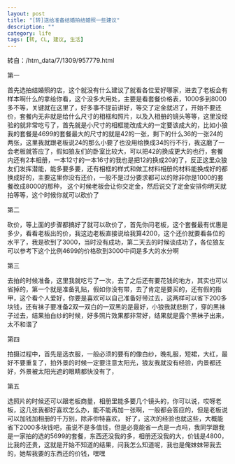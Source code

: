 ```yaml
---
layout: post
title: "[转]送给准备结婚拍结婚照一些建议"
description: ""
category: life
tags: [转, CL, 建议, 生活]
---
```



转自：/htm_data/7/1309/957779.html

第一

首先选拍结婚照的店，这个就没有什么建议了就看各位爱好哪家，进去了老板会有样本啊什么的拿给你看，这个没多大用处，主要是看套餐价格表，1000多到8000多不等，关键就在这里了，好多事不提前讲好，等交了定金就迟了，开始不要还价，套餐内无非就是给什么尺寸的相框和照片，以及入相册的镜头等等，这里没经验的就非常吃亏了，首先就是小尺寸的相框能改成大的一定要该成大的，比如小狼我的套餐是4699的套餐最大的尺寸的就是42的一张，剩下的什么36的一张24的两张，这里我就跟老板说24的那么小要了也没用给换成34的行不行，我这磨了一会老板就答应了，假如狼友们的卧室比较大，可以把42的换成更大的也行，套餐内还有2本相册，一本12寸的一本16寸的我也是把12的换成20的了，反正这里众狼友们发挥潜能，能多要多要，还有相框的样式和做工材料相册的材料能换成好的都换成好的，主要这里你没有还价，一般不是过分要求都可以的除非你是1000的套餐改成8000的那种，
这个时候老板会让你交定金，然后说交了定金安排你明天就拍等等，这个时候你就可以砍价了

第二

砍价，等上面的步骤都搞好了就可以砍价了，首先你问老板，这个套餐最有优惠是多少，看看老板出的价，我这边老板直接说给我算4200，这个还价就要看各位的水平了，我是砍到了3000，当时没有成功，第二天去的时候谈成功了，各位狼友可以参考下这个比例4699的价格砍到3000中间是多大的水分啊

第三

去拍的时候准备，这里我就吃亏了一次，去了之后还有要花钱的地方，其实也可以省掉的，第一个就是准备乳贴，假如你没有带，去了肯定是要买的，还有假的指甲，这个看个人爱好，你要是喜欢可以自己准备好带过去，这两样可以省下200多块钱，还有袜子要准备2双一双白的一双黑的是最好，小狼我就悲剧了，穿的黑袜子过去，结果拍白纱的时候，好多照片效果都非常好，结果就是露个黑袜子出来，太不和谐了

第四

拍摄过程中，首先是选衣服，一般必须的要有的像白纱，晚礼服，短裙，大红，最好不要重复了，拍外景的时候一定要注意太阳光，狼友我就没有经验，内景都还好，外景被太阳光遮的眼睛都快没有了，

第五

选照片的时候还可以跟老板商量，相册里能多要几个镜头的，你可以说，哎呀老板，这几张我都好喜欢怎么办，能不能再加一张啊，一般都会答应的，但是老板说可以加钱加相册的千万别，除非你特喜欢，
好了，这次的经验也就这些，大概能省下2000多块钱吧，虽说不是多值钱，但是必竟能省一点是一点吗，我同学跟我是一家拍的选的5699的套餐，东西还没我的多，相册还没我的大，价钱是4800，比我的还贵，这就是开始不知道的结果，问我怎么知道呢，我也是俺妹妹带我去的，她帮我要的东西还的价钱，嘿嘿

